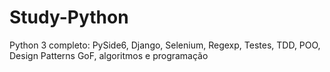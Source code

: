 # Study-Python
Python 3 completo: PySide6, Django, Selenium, Regexp, Testes, TDD, POO, Design Patterns GoF, algoritmos e programação
